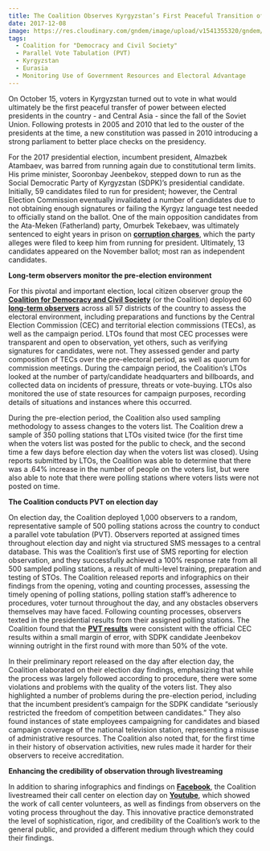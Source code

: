 ```yaml
---
title: The Coalition Observes Kyrgyzstan’s First Peaceful Transition of Power
date: 2017-12-08
image: https://res.cloudinary.com/gndem/image/upload/v1541355320/gndem/coalition-kyrgyzstan-first-transition-of-power-1.png
tags:
  - Coalition for "Democracy and Civil Society"
  - Parallel Vote Tabulation (PVT)
  - Kyrgyzstan
  - Eurasia
  - Monitoring Use of Government Resources and Electoral Advantage
---
```


On October 15, voters in Kyrgyzstan turned out to vote in what would ultimately be the first peaceful transfer of power between elected presidents in the country - and Central Asia - since the fall of the Soviet Union. Following protests in 2005 and 2010 that led to the ouster of the presidents at the time, a new constitution was passed in 2010 introducing a strong parliament to better place checks on the presidency.

For the 2017 presidential election, incumbent president, Almazbek Atambaev, was barred from running again due to constitutional term limits. His prime minister, Sooronbay Jeenbekov, stepped down to run as the Social Democratic Party of Kyrgyzstan (SDPK)’s presidential candidate. Initially, 59 candidates filed to run for president; however, the Central Election Commission eventually invalidated a number of candidates due to not obtaining enough signatures or failing the Kyrgyz language test needed to officially stand on the ballot. One of the main opposition candidates from the Ata-Meken (Fatherland) party, Omurbek Tekebaev, was ultimately sentenced to eight years in prison on [**corruption charges**](https://www.rferl.org/a/kyrgyzstan-tekebaev-8-year-sentence-/28680250.html), which the party alleges were filed to keep him from running for president. Ultimately, 13 candidates appeared on the November ballot; most ran as independent candidates.

**Long-term observers monitor the pre-election environment**

For this pivotal and important election, local citizen observer group the [**Coalition for Democracy and Civil Society**](http://coalition.kg/) (or the Coalition) deployed 60 [**long-term observers**](http://coalition.kg/en/2017/10/03/%D0%BD%D0%BE%D0%B2%D0%BE%D1%81%D1%82%D0%B82/) across all 57 districts of the country to assess the electoral environment, including preparations and functions by the Central Election Commission (CEC) and territorial election commissions (TECs), as well as the campaign period. LTOs found that most CEC processes were transparent and open to observation, yet others, such as verifying signatures for candidates, were not. They assessed gender and party composition of TECs over the pre-electoral period, as well as quorum for commission meetings. During the campaign period, the Coalition’s LTOs looked at the number of party/candidate headquarters and billboards, and collected data on incidents of pressure, threats or vote-buying. LTOs also monitored the use of state resources for campaign purposes, recording details of situations and instances where this occurred.

During the pre-election period, the Coalition also used sampling methodology to assess changes to the voters list. The Coalition drew a sample of 350 polling stations that LTOs visited twice (for the first time when the voters list was posted for the public to check, and the second time a few days before election day when the voters list was closed). Using reports submitted by LTOs, the Coalition was able to determine that there was a .64% increase in the number of people on the voters list, but were also able to note that there were polling stations where voters lists were not posted on time.

**The Coalition conducts PVT on election day**

On election day, the Coalition deployed 1,000 observers to a random, representative sample of 500 polling stations across the country to conduct a parallel vote tabulation (PVT). Observers reported at assigned times throughout election day and night via structured SMS messages to a central database. This was the Coalition’s first use of SMS reporting for election observation, and they successfully achieved a 100% response rate from all 500 sampled polling stations, a result of multi-level training, preparation and testing of STOs. The Coalition released reports and infographics on their findings from the opening, voting and counting processes, assessing the timely opening of polling stations, polling station staff’s adherence to procedures, voter turnout throughout the day, and any obstacles observers themselves may have faced. Following counting processes, observers texted in the presidential results from their assigned polling stations. The Coalition found that the [**PVT results**](https://www.facebook.com/coalitionkg/photos/a.558066237540283.145307.396143763732532/1900893093257584/?type=3&theater) were consistent with the official CEC results within a small margin of error, with SDPK candidate Jeenbekov winning outright in the first round with more than 50% of the vote.

In their preliminary report released on the day after election day, the Coalition elaborated on their election day findings, emphasizing that while the process was largely followed according to procedure, there were some violations and problems with the quality of the voters list. They also highlighted a number of problems during the pre-election period, including that the incumbent president’s campaign for the SDPK candidate “seriously restricted the freedom of competition between candidates.” They also found instances of state employees campaigning for candidates and biased campaign coverage of the national television station, representing a misuse of administrative resources. The Coalition also noted that, for the first time in their history of observation activities, new rules made it harder for their observers to receive accreditation.

**Enhancing the credibility of observation through livestreaming**

In addition to sharing infographics and findings on [**Facebook**](https://www.facebook.com/coalitionkg), the Coalition livestreamed their call center on election day on [**Youtube**](https://www.youtube.com/watch?v=2kSI0tVMnLw&feature=youtu.be), which showed the work of call center volunteers, as well as findings from observers on the voting process throughout the day. This innovative practice demonstrated the level of sophistication, rigor, and credibility of the Coalition’s work to the general public, and provided a different medium through which they could their findings.
